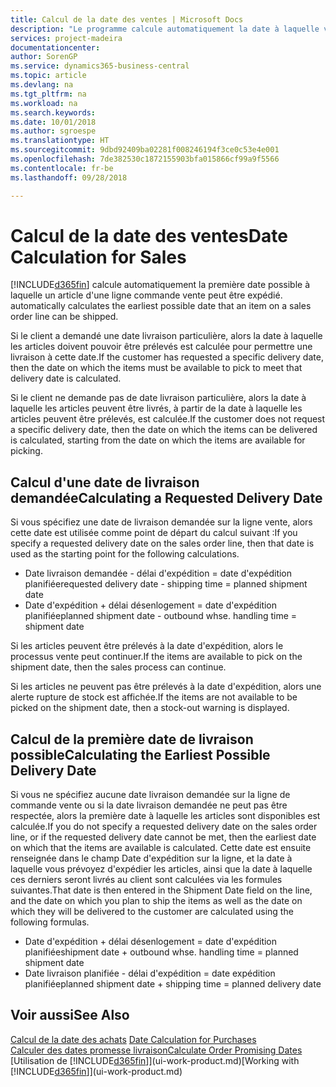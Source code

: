 ```yaml
---
title: Calcul de la date des ventes | Microsoft Docs
description: "Le programme calcule automatiquement la date à laquelle vous devez commander un article pour l'avoir en stock à une certaine date. Il s'agit de la date à laquelle des articles commandés à une date donnée devraient être disponibles pour le prélèvement."
services: project-madeira
documentationcenter: 
author: SorenGP
ms.service: dynamics365-business-central
ms.topic: article
ms.devlang: na
ms.tgt_pltfrm: na
ms.workload: na
ms.search.keywords: 
ms.date: 10/01/2018
ms.author: sgroespe
ms.translationtype: HT
ms.sourcegitcommit: 9dbd92409ba02281f008246194f3ce0c53e4e001
ms.openlocfilehash: 7de382530c1872155903bfa015866cf99a9f5566
ms.contentlocale: fr-be
ms.lasthandoff: 09/28/2018

---
```

# <a name="date-calculation-for-sales"></a><span data-ttu-id="4f00a-104">Calcul de la date des ventes</span><span class="sxs-lookup"><span data-stu-id="4f00a-104">Date Calculation for Sales</span></span>
[!INCLUDE[d365fin](includes/d365fin_md.md)] <span data-ttu-id="4f00a-105">calcule automatiquement la première date possible à laquelle un article d'une ligne commande vente peut être expédié.</span><span class="sxs-lookup"><span data-stu-id="4f00a-105"> automatically calculates the earliest possible date that an item on a sales order line can be shipped.</span></span>

<span data-ttu-id="4f00a-106">Si le client a demandé une date livraison particulière, alors la date à laquelle les articles doivent pouvoir être prélevés est calculée pour permettre une livraison à cette date.</span><span class="sxs-lookup"><span data-stu-id="4f00a-106">If the customer has requested a specific delivery date, then the date on which the items must be available to pick to meet that delivery date is calculated.</span></span>

<span data-ttu-id="4f00a-107">Si le client ne demande pas de date livraison particulière, alors la date à laquelle les articles peuvent être livrés, à partir de la date à laquelle les articles peuvent être prélevés, est calculée.</span><span class="sxs-lookup"><span data-stu-id="4f00a-107">If the customer does not request a specific delivery date, then the date on which the items can be delivered is calculated, starting from the date on which the items are available for picking.</span></span>

## <a name="calculating-a-requested-delivery-date"></a><span data-ttu-id="4f00a-108">Calcul d'une date de livraison demandée</span><span class="sxs-lookup"><span data-stu-id="4f00a-108">Calculating a Requested Delivery Date</span></span>
<span data-ttu-id="4f00a-109">Si vous spécifiez une date de livraison demandée sur la ligne vente, alors cette date est utilisée comme point de départ du calcul suivant :</span><span class="sxs-lookup"><span data-stu-id="4f00a-109">If you specify a requested delivery date on the sales order line, then that date is used as the starting point for the following calculations.</span></span>

- <span data-ttu-id="4f00a-110">Date livraison demandée - délai d'expédition = date d'expédition planifiée</span><span class="sxs-lookup"><span data-stu-id="4f00a-110">requested delivery date - shipping time = planned shipment date</span></span>
- <span data-ttu-id="4f00a-111">Date d'expédition + délai désenlogement = date d'expédition planifiée</span><span class="sxs-lookup"><span data-stu-id="4f00a-111">planned shipment date - outbound whse. handling time = shipment date</span></span>

<span data-ttu-id="4f00a-112">Si les articles peuvent être prélevés à la date d'expédition, alors le processus vente peut continuer.</span><span class="sxs-lookup"><span data-stu-id="4f00a-112">If the items are available to pick on the shipment date, then the sales process can continue.</span></span>

<span data-ttu-id="4f00a-113">Si les articles ne peuvent pas être prélevés à la date d'expédition, alors une alerte rupture de stock est affichée.</span><span class="sxs-lookup"><span data-stu-id="4f00a-113">If the items are not available to be picked on the shipment date, then a stock-out warning is displayed.</span></span>

## <a name="calculating-the-earliest-possible-delivery-date"></a><span data-ttu-id="4f00a-114">Calcul de la première date de livraison possible</span><span class="sxs-lookup"><span data-stu-id="4f00a-114">Calculating the Earliest Possible Delivery Date</span></span>
<span data-ttu-id="4f00a-115">Si vous ne spécifiez aucune date livraison demandée sur la ligne de commande vente ou si la date livraison demandée ne peut pas être respectée, alors la première date à laquelle les articles sont disponibles est calculée.</span><span class="sxs-lookup"><span data-stu-id="4f00a-115">If you do not specify a requested delivery date on the sales order line, or if the requested delivery date cannot be met, then the earliest date on which that the items are available is calculated.</span></span> <span data-ttu-id="4f00a-116">Cette date est ensuite renseignée dans le champ Date d'expédition sur la ligne, et la date à laquelle vous prévoyez d'expédier les articles, ainsi que la date à laquelle ces derniers seront livrés au client sont calculées via les formules suivantes.</span><span class="sxs-lookup"><span data-stu-id="4f00a-116">That date is then entered in the Shipment Date field on the line, and the date on which you plan to ship the items as well as the date on which they will be delivered to the customer are calculated using the following formulas.</span></span>

- <span data-ttu-id="4f00a-117">Date d'expédition + délai désenlogement = date d'expédition planifiée</span><span class="sxs-lookup"><span data-stu-id="4f00a-117">shipment date + outbound whse. handling time = planned shipment date</span></span>
- <span data-ttu-id="4f00a-118">Date livraison planifiée - délai d'expédition = date expédition planifiée</span><span class="sxs-lookup"><span data-stu-id="4f00a-118">planned shipment date + shipping time = planned delivery date</span></span>


## <a name="see-also"></a><span data-ttu-id="4f00a-119">Voir aussi</span><span class="sxs-lookup"><span data-stu-id="4f00a-119">See Also</span></span>  
 <span data-ttu-id="4f00a-120">[Calcul de la date des achats](purchasing-date-calculation-for-purchases.md) </span><span class="sxs-lookup"><span data-stu-id="4f00a-120">[Date Calculation for Purchases](purchasing-date-calculation-for-purchases.md) </span></span>  
 [<span data-ttu-id="4f00a-121">Calculer des dates promesse livraison</span><span class="sxs-lookup"><span data-stu-id="4f00a-121">Calculate Order Promising Dates</span></span>](sales-how-to-calculate-order-promising-dates.md)  
 <span data-ttu-id="4f00a-122">[Utilisation de [!INCLUDE[d365fin](includes/d365fin_md.md)]](ui-work-product.md)</span><span class="sxs-lookup"><span data-stu-id="4f00a-122">[Working with [!INCLUDE[d365fin](includes/d365fin_md.md)]](ui-work-product.md)</span></span>

